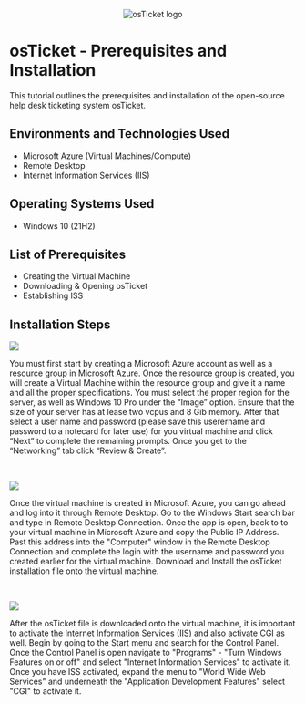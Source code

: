 <p align="center">
<img src="https://i.imgur.com/Clzj7Xs.png" alt="osTicket logo"/>
</p>

<h1>osTicket - Prerequisites and Installation</h1>
This tutorial outlines the prerequisites and installation of the open-source help desk ticketing system osTicket.<br />

<h2>Environments and Technologies Used</h2>

- Microsoft Azure (Virtual Machines/Compute)
- Remote Desktop
- Internet Information Services (IIS)

<h2>Operating Systems Used</h2>

- Windows 10 (21H2)

<h2>List of Prerequisites</h2>

- Creating the Virtual Machine
- Downloading & Opening osTicket
- Establishing ISS

<h2>Installation Steps</h2>

<p>
<img src="https://github.com/user-attachments/assets/b2f0f6a6-8216-465f-b6ea-e540d2afdb02"/>

</p>
<p>
You must first start by creating a Microsoft Azure account as well as a resource group in Microsoft Azure. Once the resource group is created, you will create a Virtual Machine within the resource group and give it a name and all the proper specifications. You must select the proper region for the server, as well as Windows 10 Pro under the “Image” option. Ensure that the size of your server has at lease two vcpus and 8 Gib memory.  After that select a user name and password (please save this userername and password to a notecard for later use) for you virtual machine and click “Next” to complete the remaining prompts. Once you get to the “Networking” tab click “Review & Create”.
</p>
<br />

<p>
<img src="https://github.com/user-attachments/assets/542335d5-b100-48a7-a3da-484898dafd22"/>
</p>
<p>
Once the virtual machine is created in Microsoft Azure, you can go ahead and log into it through Remote Desktop. Go to the Windows Start search bar and type in Remote Desktop Connection. Once the app is open, back to to your virtual machine in Microsoft Azure and copy the Public IP Address. Past this address into the "Computer" window in the Remote Desktop Connection and complete the login with the username and password you created earlier for the virtual machine. Download and Install the osTicket installation file onto the virtual machine.
</p>
<br />

<p>
<img src="https://github.com/user-attachments/assets/c2fde4d7-3aa4-4d7f-882d-070ee817b920"/>
  

</p>
<p>
After the osTicket file is downloaded onto the virtual machine, it is important to activate the Internet Information Services (IIS) and also activate CGI as well. Begin by going to the Start menu and search for the Control Panel. Once the Control Panel is open navigate to "Programs" - "Turn Windows Features on or off" and select "Internet Information Services" to activate it. Once you have ISS activated, expand the menu to "World Wide Web Services" and underneath the "Application Development Features" select "CGI" to activate it. 
</p>
<br />
